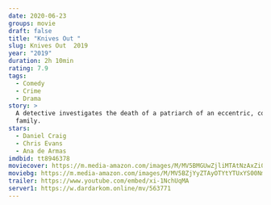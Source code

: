 ```yaml
---
date: 2020-06-23
groups: movie
draft: false
title: "Knives Out "
slug: Knives Out  2019
year: "2019"
duration: 2h 10min
rating: 7.9
tags:
  - Comedy
  - Crime
  - Drama
story: >
  A detective investigates the death of a patriarch of an eccentric, combative
  family.
stars:
  - Daniel Craig
  - Chris Evans
  - Ana de Armas
imdbid: tt8946378
moviecover: https://m.media-amazon.com/images/M/MV5BMGUwZjliMTAtNzAxZi00MWNiLWE2NzgtZGUxMGQxZjhhNDRiXkEyXkFqcGdeQXVyNjU1NzU3MzE@._V1_SY1000_SX675_AL_.jpg
moviebg: https://m.media-amazon.com/images/M/MV5BZjYyZTAyOTYtYTUxYS00NmZhLWFjZTUtYTA0OThiNjk1NTA0XkEyXkFqcGdeQXVyODk4OTc3MTY@._V1_SY1000_SX1500_AL_.jpg
trailer: https://www.youtube.com/embed/xi-1NchUqMA
server1: https://w.dardarkom.online/mv/563771
---
```

